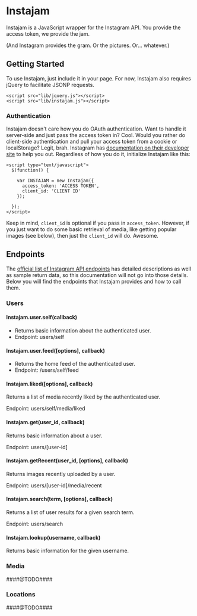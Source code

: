 Instajam
========

Instajam is a JavaScript wrapper for the Instagram API. You provide the access token, we provide the jam.

(And Instagram provides the gram. Or the pictures. Or... whatever.)

## Getting Started

To use Instajam, just include it in your page. For now, Instajam also requires jQuery to facilitate JSONP requests.

```
<script src="lib/jquery.js"></script>
<script src="lib/instajam.js"></script>
```

### Authentication

Instajam doesn't care how you do OAuth authentication. Want to handle it server-side and just pass the access token in? Cool. Would you rather do client-side authentication and pull your access token from a cookie or localStorage? Legit, brah. Instagram has [documentation on their developer site](http://instagram.com/developer/authentication/) to help you out. Regardless of how you do it, initialize Instajam like this:

```
<script type="text/javascript">
  $(function() {

    var INSTAJAM = new Instajam({
      access_token: 'ACCESS TOKEN',
      client_id: 'CLIENT ID'
    });

  });
</script>
```

Keep in mind, ```client_id``` is optional if you pass in ```access_token```. However, if you just want to do some basic retrieval of media, like getting popular images (see below), then just the ```client_id``` will do. Awesome.

## Endpoints

The [official list of Instagram API endpoints](http://instagram.com/developer/endpoints/) has detailed descriptions as well as sample return data, so this documentation will not go into those details. Below you will find the endpoints that Instajam provides and how to call them.

### Users

#### Instajam.user.self(callback)

  * Returns basic information about the authenticated user.
  * Endpoint: users/self

#### Instajam.user.feed([options], callback)

  * Returns the home feed of the authenticated user.
  * Endpoint: /users/self/feed

#### Instajam.liked([options], callback)

  Returns a list of media recently liked by the authenticated user.

  Endpoint: users/self/media/liked

#### Instajam.get(user_id, callback)

  Returns basic information about a user.

  Endpoint: users/[user-id]

#### Instajam.getRecent(user_id, [options], callback)

  Returns images recently uploaded by a user.

  Endpoint: users/[user-id]/media/recent

#### Instajam.search(term, [options], callback)

  Returns a list of user results for a given search term.

  Endpoint: users/search

#### Instajam.lookup(username, callback)

  Returns basic information for the given username.

### Media

####@TODO####

### Locations

####@TODO####